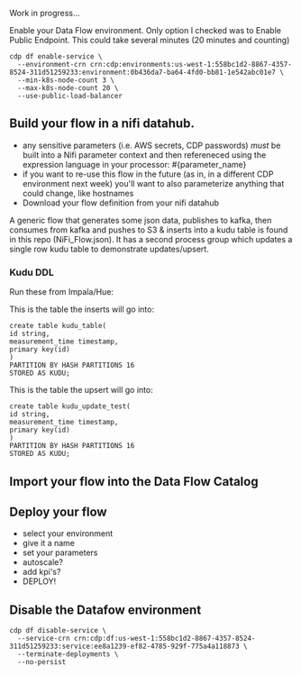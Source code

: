 Work in progress...


Enable your Data Flow environment.  Only option I checked was to Enable Public Endpoint.  This could take several minutes (20 minutes and counting)

```
cdp df enable-service \
  --environment-crn crn:cdp:environments:us-west-1:558bc1d2-8867-4357-8524-311d51259233:environment:0b436da7-ba64-4fd0-bb81-1e542abc01e7 \
  --min-k8s-node-count 3 \
  --max-k8s-node-count 20 \
  --use-public-load-balancer
  ```
  
  
## Build your flow in a nifi datahub.
  * any sensitive parameters (i.e. AWS secrets, CDP passwords) *must* be built into a Nifi parameter context and then refereneced using the expression language in your processor:  #{parameter_name}
  * if you want to re-use this flow in the future (as in, in a different CDP environment next week) you'll want to also parameterize anything that could change, like hostnames
  * Download your flow definition from your nifi datahub

A generic flow that generates some json data, publishes to kafka, then consumes from kafka and pushes to S3 & inserts into a kudu table is found in this repo (NiFi_Flow.json).  It has a second process group which updates a single row kudu table to demonstrate updates/upsert.

### Kudu DDL

Run these from Impala/Hue:

This is the table the inserts will go into:
```
create table kudu_table(
id string,
measurement_time timestamp,
primary key(id)
)
PARTITION BY HASH PARTITIONS 16
STORED AS KUDU;
```

This is the table the upsert will go into:
```
create table kudu_update_test(
id string,
measurement_time timestamp,
primary key(id)
)
PARTITION BY HASH PARTITIONS 16
STORED AS KUDU;
```


## Import your flow into the Data Flow Catalog

## Deploy your flow
* select your environment
* give it a name
* set your parameters
* autoscale?
* add kpi's?
* DEPLOY!





## Disable the Datafow environment

```
cdp df disable-service \
  --service-crn crn:cdp:df:us-west-1:558bc1d2-8867-4357-8524-311d51259233:service:ee8a1239-ef82-4785-929f-775a4a118873 \
  --terminate-deployments \
  --no-persist
  ```
